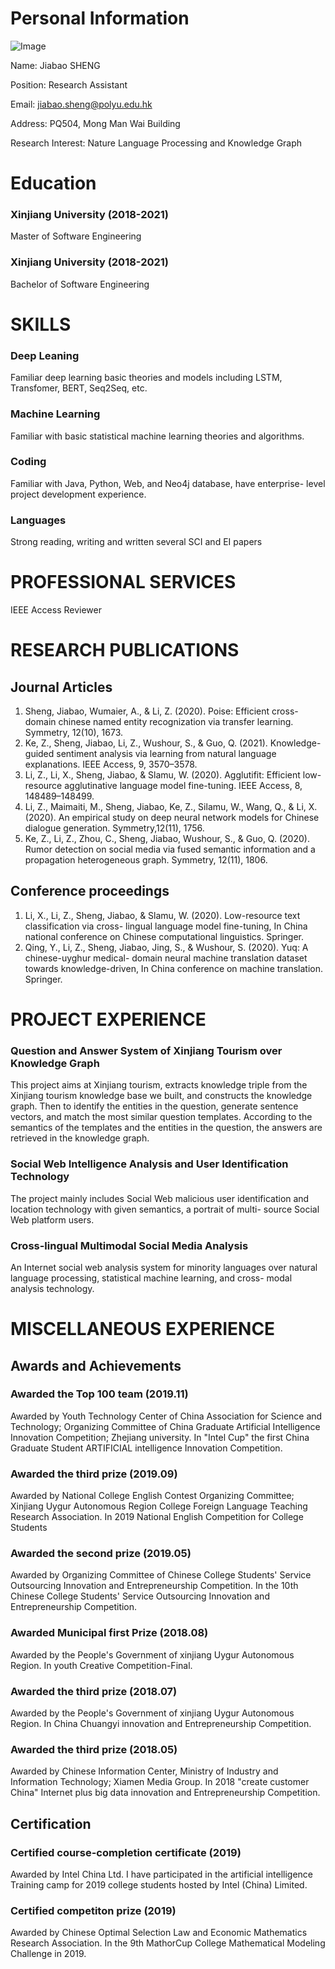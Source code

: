 # Personal Information
![Image](https://github.com/ShengJiabao/jsheng/blob/gh-pages/%E5%9B%BE%E7%89%87%201.jpg)

Name: Jiabao SHENG

Position: Research Assistant

Email: jiabao.sheng@polyu.edu.hk

Address: PQ504, Mong Man Wai Building

Research Interest: Nature Language Processing and Knowledge Graph

# Education

### Xinjiang University                                (2018-2021)

Master of Software Engineering

### Xinjiang University                                (2018-2021)

Bachelor of Software Engineering


# SKILLS

### Deep Leaning 
Familiar deep learning basic theories and models including LSTM, Transfomer, BERT, Seq2Seq, etc.

### Machine Learning
Familiar with basic statistical machine learning theories and algorithms.

### Coding
Familiar with Java, Python, Web, and Neo4j database, have enterprise- level project development experience.

### Languages
Strong reading, writing and written several SCI and EI papers



# PROFESSIONAL SERVICES

IEEE Access Reviewer




# RESEARCH PUBLICATIONS
## Journal Articles

1. Sheng, Jiabao, Wumaier, A., & Li, Z. (2020). Poise: Efficient cross-domain chinese named entity recognization via transfer learning. Symmetry, 12(10), 1673.
2. Ke, Z., Sheng, Jiabao, Li, Z., Wushour, S., & Guo, Q. (2021). Knowledge-guided sentiment analysis via learning from natural language explanations. IEEE Access, 9, 3570–3578. 
3. Li, Z., Li, X., Sheng, Jiabao, & Slamu, W. (2020). Agglutifit: Efficient low-resource agglutinative language model fine-tuning. IEEE Access, 8, 148489–148499.
4. Li, Z., Maimaiti, M., Sheng, Jiabao, Ke, Z., Silamu, W., Wang, Q., & Li, X. (2020). An empirical study on deep neural network models for Chinese dialogue generation. Symmetry,12(11), 1756.
5. Ke, Z., Li, Z., Zhou, C., Sheng, Jiabao, Wushour, S., & Guo, Q. (2020). Rumor detection on social media via fused semantic information and a propagation heterogeneous graph. Symmetry, 12(11), 1806.

## Conference proceedings

1. Li, X., Li, Z., Sheng, Jiabao, & Slamu, W. (2020). Low-resource text classification via cross- lingual language model fine-tuning, In China national conference on Chinese computational linguistics. Springer.
2. Qing, Y., Li, Z., Sheng, Jiabao, Jing, S., & Wushour, S. (2020). Yuq: A chinese-uyghur medical- domain neural machine translation dataset towards knowledge-driven, In China conference on machine translation. Springer.


# PROJECT EXPERIENCE

### Question and Answer System of Xinjiang Tourism over Knowledge Graph
This project aims at Xinjiang tourism, extracts knowledge triple from the Xinjiang tourism knowledge base we built, and constructs the
knowledge graph. Then to identify the entities in the question, generate sentence vectors, and match the most similar question templates. According to the semantics of the templates and the entities in the question, the answers are retrieved in the knowledge graph.

### Social Web Intelligence Analysis and User Identification Technology
The project mainly includes Social Web malicious user identification and location technology with given semantics, a portrait of multi- source Social Web platform users.

### Cross-lingual Multimodal Social Media Analysis
An Internet social web analysis system for minority languages over natural language processing, statistical machine learning, and cross- modal analysis technology.



# MISCELLANEOUS EXPERIENCE
## Awards and Achievements

### Awarded the Top 100 team                                (2019.11)
Awarded by Youth Technology Center of China Association for Science and Technology; Organizing Committee of China Graduate Artificial Intelligence Innovation Competition; Zhejiang university.
In "Intel Cup" the first China Graduate Student ARTIFICIAL intelligence Innovation Competition.

### Awarded the third prize                                 (2019.09)
Awarded by National College English Contest Organizing Committee; Xinjiang Uygur Autonomous Region College Foreign Language Teaching Research Association.
In 2019 National English Competition for College Students

### Awarded the second prize                                (2019.05)
Awarded by Organizing Committee of Chinese College Students' Service Outsourcing Innovation and Entrepreneurship Competition.
In the 10th Chinese College Students' Service Outsourcing Innovation and Entrepreneurship Competition.

### Awarded Municipal first Prize                           (2018.08)
Awarded by the People's Government of xinjiang Uygur Autonomous Region.
In youth Creative Competition-Final.

### Awarded the third prize                                 (2018.07)
Awarded by the People's Government of xinjiang Uygur Autonomous Region.
In China Chuangyi innovation and Entrepreneurship Competition.

### Awarded the third prize                                 (2018.05)
Awarded by Chinese Information Center, Ministry of Industry and Information Technology; Xiamen Media Group.
In 2018 "create customer China" Internet plus big data innovation and Entrepreneurship Competition.


## Certification

### Certified course-completion certificate                   (2019)
Awarded by Intel China Ltd.
I have participated in the artificial intelligence Training camp for 2019 college students hosted by Intel (China) Limited.

### Certified competiton prize                                (2019)
Awarded by Chinese Optimal Selection Law and Economic Mathematics Research Association.
In the 9th MathorCup College Mathematical Modeling Challenge in 2019.










